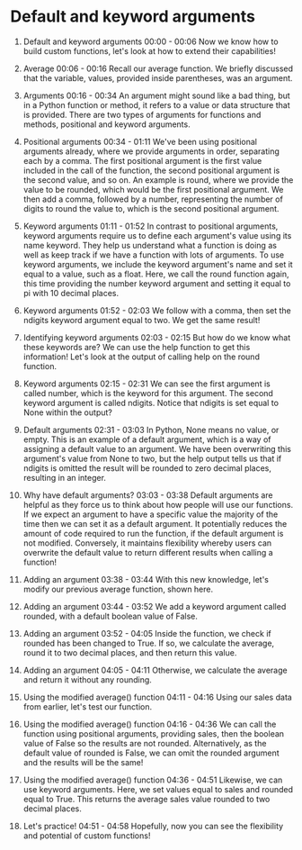 # Default and keyword arguments

1. Default and keyword arguments
00:00 - 00:06
Now we know how to build custom functions, let's look at how to extend their capabilities!

2. Average
00:06 - 00:16
Recall our average function. We briefly discussed that the variable, values, provided inside parentheses, was an argument.

3. Arguments
00:16 - 00:34
An argument might sound like a bad thing, but in a Python function or method, it refers to a value or data structure that is provided. There are two types of arguments for functions and methods, positional and keyword arguments.

4. Positional arguments
00:34 - 01:11
We've been using positional arguments already, where we provide arguments in order, separating each by a comma. The first positional argument is the first value included in the call of the function, the second positional argument is the second value, and so on. An example is round, where we provide the value to be rounded, which would be the first positional argument. We then add a comma, followed by a number, representing the number of digits to round the value to, which is the second positional argument.

5. Keyword arguments
01:11 - 01:52
In contrast to positional arguments, keyword arguments require us to define each argument's value using its name keyword. They help us understand what a function is doing as well as keep track if we have a function with lots of arguments. To use keyword arguments, we include the keyword argument's name and set it equal to a value, such as a float. Here, we call the round function again, this time providing the number keyword argument and setting it equal to pi with 10 decimal places.

6. Keyword arguments
01:52 - 02:03
We follow with a comma, then set the ndigits keyword argument equal to two. We get the same result!

7. Identifying keyword arguments
02:03 - 02:15
But how do we know what these keywords are? We can use the help function to get this information! Let's look at the output of calling help on the round function.

8. Keyword arguments
02:15 - 02:31
We can see the first argument is called number, which is the keyword for this argument. The second keyword argument is called ndigits. Notice that ndigits is set equal to None within the output?

9. Default arguments
02:31 - 03:03
In Python, None means no value, or empty. This is an example of a default argument, which is a way of assigning a default value to an argument. We have been overwriting this argument's value from None to two, but the help output tells us that if ndigits is omitted the result will be rounded to zero decimal places, resulting in an integer.

10. Why have default arguments?
03:03 - 03:38
Default arguments are helpful as they force us to think about how people will use our functions. If we expect an argument to have a specific value the majority of the time then we can set it as a default argument. It potentially reduces the amount of code required to run the function, if the default argument is not modified. Conversely, it maintains flexibility whereby users can overwrite the default value to return different results when calling a function!

11. Adding an argument
03:38 - 03:44
With this new knowledge, let's modify our previous average function, shown here.

12. Adding an argument
03:44 - 03:52
We add a keyword argument called rounded, with a default boolean value of False.

13. Adding an argument
03:52 - 04:05
Inside the function, we check if rounded has been changed to True. If so, we calculate the average, round it to two decimal places, and then return this value.

14. Adding an argument
04:05 - 04:11
Otherwise, we calculate the average and return it without any rounding.

15. Using the modified average() function
04:11 - 04:16
Using our sales data from earlier, let's test our function.

16. Using the modified average() function
04:16 - 04:36
We can call the function using positional arguments, providing sales, then the boolean value of False so the results are not rounded. Alternatively, as the default value of rounded is False, we can omit the rounded argument and the results will be the same!

17. Using the modified average() function
04:36 - 04:51
Likewise, we can use keyword arguments. Here, we set values equal to sales and rounded equal to True. This returns the average sales value rounded to two decimal places.

18. Let's practice!
04:51 - 04:58
Hopefully, now you can see the flexibility and potential of custom functions!